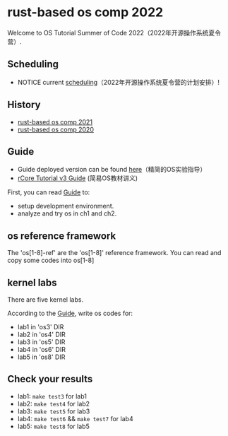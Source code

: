 # rust-based os comp 2022

Welcome to OS Tutorial Summer of Code 2022（2022年开源操作系统夏令营）.
## Scheduling
- NOTICE current [scheduling](./scheduling.md)（2022年开源操作系统夏令营的计划安排）!
## History
- [rust-based os comp 2021](https://github.com/rcore-os/rCore/wiki/os-tutorial-summer-of-code-2021)
- [rust-based os comp 2020](https://github.com/rcore-os/rCore/wiki/os-tutorial-summer-of-code-2020)
## Guide
- Guide deployed version can be found [here](https://learningos.github.io/rust-based-os-comp2022/)（精简的OS实验指导）
- [rCore Tutorial v3 Guide](https://rcore-os.github.io/rCore-Tutorial-Book-v3/) (简易OS教材讲义)

First, you can read [Guide](https://learningos.github.io/rust-based-os-comp2022/) to:

- setup development environment.
- analyze and try os in ch1 and ch2.


## os reference framework
The 'os[1-8]-ref' are the 'os[1-8]'  reference framework.  You can read and copy some codes into os[1-8]

## kernel labs
There are five kernel labs.

According to the  [Guide](https://learningos.github.io/rust-based-os-comp2022/), write os codes for:
- lab1 in 'os3' DIR
- lab2 in 'os4' DIR
- lab3 in 'os5' DIR
- lab4 in 'os6' DIR
- lab5 in 'os8' DIR

## Check your results
- lab1: `make test3` for lab1
- lab2: `make test4`  for lab2 
- lab3: `make test5`  for lab3
- lab4: `make test6`  &&  `make test7` for lab4 
- lab5: `make test8`  for lab5 